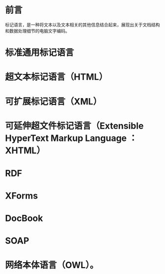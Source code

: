 # 前言

标记语言，是一种将文本以及文本相关的其他信息结合起来，展现出关于文档结构和数据处理细节的电脑文字编码。

# 标准通用标记语言

# 超文本标记语言（HTML）

# 可扩展标记语言（XML）

# 可延伸超文件标记语言（Extensible HyperText Markup Language ：XHTML）

# RDF

# XForms

# DocBook

# SOAP

# 网络本体语言（OWL）。
